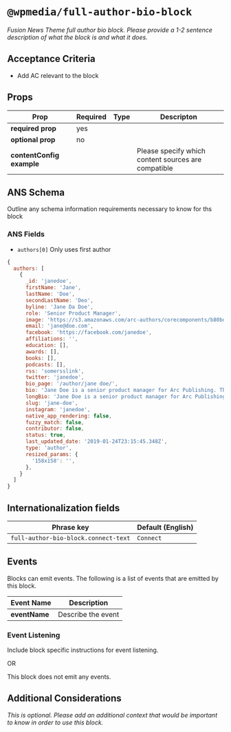 # `@wpmedia/full-author-bio-block`
_Fusion News Theme full author bio block. Please provide a 1-2 sentence description of what the block is and what it does._

## Acceptance Criteria
- Add AC relevant to the block

## Props
| **Prop** | **Required** | **Type** | **Descripton** |
|---|---|---|---|
| **required prop** | yes | | |
| **optional prop** | no | | |
| **contentConfig example** | | | Please specify which content sources are compatible |

## ANS Schema
Outline any schema information requirements necessary to know for ths block

### ANS Fields
- `authors[0]` Only uses first author

```js
{
  authors: [
    {
      _id: 'janedoe',
      firstName: 'Jane',
      lastName: 'Doe',
      secondLastName: 'Deo',
      byline: 'Jane Da Doe',
      role: 'Senior Product Manager',
      image: 'https://s3.amazonaws.com/arc-authors/corecomponents/b80bd029-16d8-4a28-a874-78fc07ebc14a.jpg',
      email: 'jane@doe.com',
      facebook: 'https://facebook.com/janedoe',
      affiliations: '',
      education: [],
      awards: [],
      books: [],
      podcasts: [],
      rss: 'somersslink',
      twitter: 'janedoe',
      bio_page: '/author/jane doe/',
      bio: 'Jane Doe is a senior product manager for Arc Publishing. This is a short bio. ',
      longBio: 'Jane Doe is a senior product manager for Arc Publishing. \nShe works on Arc Themes',
      slug: 'jane-doe',
      instagram: 'janedoe',
      native_app_rendering: false,
      fuzzy_match: false,
      contributor: false,
      status: true,
      last_updated_date: '2019-01-24T23:15:45.348Z',
      type: 'author',
      resized_params: {
        '158x158': '',
      },
    }
  ]
}
```

## Internationalization fields
| Phrase key | Default (English) |
|---|---|
|`full-author-bio-block.connect-text`|`Connect`|

## Events
Blocks can emit events. The following is a list of events that are emitted by this block.

| **Event Name** | **Description** |
|---|---|
| **eventName** | Describe the event |

### Event Listening
Include block specific instructions for event listening.

OR

This block does not emit any events.

## Additional Considerations
_This is optional. Please add an additional context that would be important to know in order to use this block._
